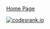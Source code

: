 [Home Page](https://johann-petrak.github.io)

[![codesrank.io](https://cr-ss-service.azurewebsites.net/api/ScreenShot?widget=summary&username=johann-petrak&show-header=false&branding=false&show-avatar=false)](https://profile.codersrank.io/user/johann-petrak)
